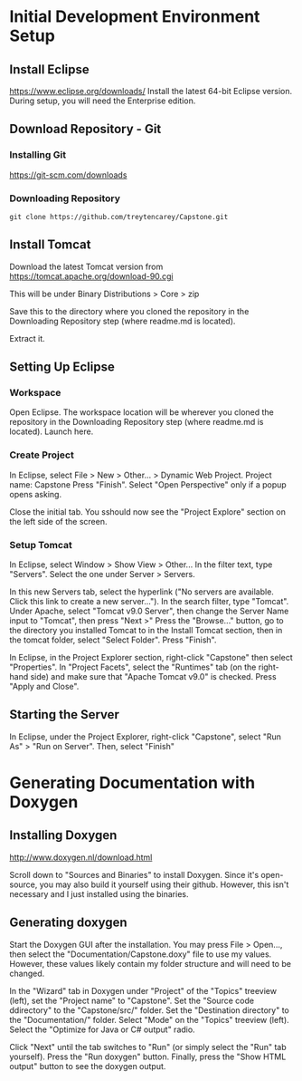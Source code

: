 # Initial Development Environment Setup
## Install Eclipse 
https://www.eclipse.org/downloads/
Install the latest 64-bit Eclipse version.
During setup, you will need the Enterprise edition.
## Download Repository - Git
### Installing Git
https://git-scm.com/downloads
### Downloading Repository
`git clone https://github.com/treytencarey/Capstone.git`
## Install Tomcat
Download the latest Tomcat version from
https://tomcat.apache.org/download-90.cgi

This will be under Binary Distributions > Core > zip

Save this to the directory where you cloned the repository in the Downloading Repository step (where readme.md is located).

Extract it.

## Setting Up Eclipse
### Workspace
Open Eclipse. The workspace location will be wherever you cloned the repository in the Downloading Repository step (where readme.md is located). Launch here.

### Create Project
In Eclipse, select File > New > Other... > Dynamic Web Project.
Project name: Capstone
Press "Finish".
Select "Open Perspective" only if a popup opens asking.

Close the initial tab. You sshould now see the "Project Explore" section on the left side of the screen.

### Setup Tomcat
In Eclipse, select Window > Show View > Other...
In the filter text, type "Servers". Select the one under Server > Servers.

In this new Servers tab, select the hyperlink ("No servers are available. Click this link to create a new server...").
In the search filter, type "Tomcat". Under Apache, select "Tomcat v9.0 Server", then change the Server Name input to "Tomcat", then press "Next >"
Press the "Browse..." button, go to the directory you installed Tomcat to in the Install Tomcat section, then in the tomcat folder, select "Select Folder".
Press "Finish".

In Eclipse, in the Project Explorer section, right-click "Capstone" then select "Properties".
In "Project Facets", select the "Runtimes" tab (on the right-hand side) and make sure that "Apache Tomcat v9.0" is checked. Press "Apply and Close".

## Starting the Server
In Eclipse, under the Project Explorer, right-click "Capstone", select "Run As" > "Run on Server". Then, select "Finish"

# **Generating Documentation with Doxygen**

## Installing Doxygen

http://www.doxygen.nl/download.html

Scroll down to "Sources and Binaries" to install Doxygen.
Since it's open-source, you may also build it yourself using their github. However, this isn't necessary and I just installed using the binaries.

## Generating doxygen

Start the Doxygen GUI after the installation.
You may press File > Open..., then select the "Documentation/Capstone.doxy" file to use my values. However, these values likely contain my folder structure and will need to be changed.

In the "Wizard" tab in Doxygen under "Project" of the "Topics" treeview (left), set the "Project name" to "Capstone". Set the "Source code ddirectory" to the "Capstone/src/" folder. Set the "Destination directory" to the "Documentation/" folder.
Select "Mode" on the "Topics" treeview (left). Select the "Optimize for Java or C# output" radio.

Click "Next" until the tab switches to "Run" (or simply select the "Run" tab yourself). Press the "Run doxygen" button. Finally, press the "Show HTML output" button to see the doxygen output.